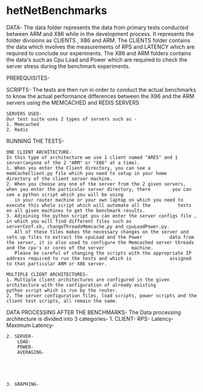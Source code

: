 # hetNetBenchmarks

DATA- 
The data folder represents the data from primary tests conducted between ARM and X86 while in the development process.
It represents the folder divisions as CLIENTS , X86 and ARM.
The CLIENTS folder contains the data which involves the measurements of RPS and LATENCY which are required to conclude our experiments.
The X86 and ARM folders contains the data's such as Cpu Load and Power which are required to check the server stress during the benchmark experiments.


PREREQUISITES-


SCRIPTS-
The tests are then run in order to conduct the actual benchmarks to know the actual performance differences between the X86 and the ARM servers using the MEMCACHED and REDIS SERVERS

    SERVERS USED-
    Our test suite uses 2 types of servers such as - 
    1. Memcached 
    2. Redis 

  RUNNING THE TESTS-

    ONE CLIENT ARCHITECTURE-
    In this type of architecture we use 1 client named "ARES" and 1 server(anyone of the 2 "ARM" or "X86" at a time).
    1. When you enter the Client directory, you can see a memCacheClient.py file which you need to setup in your home                directory of the client server machine.
    2. When you choose any one of the server from the 2 given servers, when you enter the particular server directory, there        you can see a python script which you will be using 
       in your router machine or your own laptop on which you need to execute this whole script which will automate all the          tests on all given machines to get the benchmark results.
    3. Adjoining the python script you can enter the server configs file , in which you will find different files such as            serverConf.sh, changeThreadsMemcache.py and cpuLoadPower.py.
       All of these files makes the necessary changes on the server and sets up files to extract the cpuLoad and the Power          data from the server, it is also used to configure the Memcached server threads and the cpu's or cores of the server          machine.
       Please be careful of changing the scripts with the appropriate IP address required to run the tests and which is              assigned to that particular ARM or X86 server.
       
    MULTIPLE CLIENT ARCHITECTURES-
    1. Multiple client architectures are configured in the given architecture with the configuration of already existing            python script which is run by the router.
    2. The server configuration files, load scripts, power scripts and the client test scripts, all remain the same.
    
       

  DATA PROCESSING AFTER THE BENCHMARKS-
    The Data processing architecture is divided into 3 categories-
    1. CLIENT-
        RPS-
        Latency-
        Maximum Latency-
    
    
    
    2. SERVER-
        LOAD-
        POWER-
        AVERAGING-
    
    
    
    
    
    3. GRAPHING-
  
  

